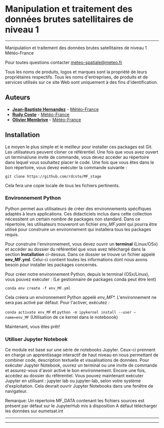 # Manipulation et traitement des données brutes satellitaires de niveau 1


<hr>


Manipulation et traitement des données brutes satellitaires de niveau 1
Météo-France

Pour toutes questions contacter meteo-spatiale@meteo.fr

Tous les noms de produits, logos et marques sont la propriété de leurs propriétaires respectifs.
Tous les noms d'entreprises, de produits et de services utilisés sur ce site Web sont uniquement à des fins d'identification.

## Auteurs

* [**Jean-Baptiste Hernandez**](mailto://jean-baptiste.hernandez@meteo.fr) - [Météo-France](https://meteofrance.com/)
* [**Rudy Coste**](mailto://rudy.coste@meteo.fr) - [Météo-France](https://meteofrance.com/)
* [**Olivier Membrive**](mailto://osi-saf.manager@meteo.fr) - [Météo-France](https://meteofrance.com/)


## Installation

Le moyen le plus simple et le meilleur pour installer ces packages est Git. Les utilisateurs peuvent cloner ce référentiel.
Une fois que vous avez ouvert un terminal/une invite de commande, vous devez accéder au répertoire dans lequel vous souhaitez placer le code. 
Une fois que vous êtes dans le bon répertoire, vous devez exécuter la commande suivante :

`git clone https://github.com/rdcste/MF_stage`

Cela fera une copie locale de tous les fichiers pertinents.



### Environnement Python

Python permet aux utilisateurs de créer des environnements spécifiques adaptés à leurs applications.
Ces didacticiels inclus dans cette collection nécessitent un certain nombre de packages non standard. Dans ce répertoire, les utilisateurs trouveront un fichier *env_MF.yaml* qui pourra être utilisé pour
construire un environnement qui installera tous les packages requis.

Pour construire l'environnement, vous devez ouvrir un **terminal** (Linux/OSx) et accéder au dossier du référentiel que vous avez téléchargé dans la section **Installation** ci-dessus. Dans ce dossier se trouve un fichier appelé **env_MF.yml**. Celui-ci contient toutes les informations dont nous avons besoin pour installer les packages concernés.

Pour créer notre environnement Python, depuis le terminal (OSx/Linux), vous pouvez exécuter :
(Le gestionnaire de packages conda peut être lent)

`conda env create -f env_MF.yml `

Cela créera un environnement Python appelé *env_MF**. L'environnement ne sera pas activé par défaut. Pour l'activer, exécutez :

`conda activate env_MF`
et
`python -m ipykernel install --user –name=env_MF` (Utilisation de ce kernel dans le noteboook)

Maintenant, vous êtes prêt!

### Utiliser Jupyter Notebook

Ce module est basé sur une série de notebooks Jupyter. Ceux-ci prennent en charge un apprentissage interactif de haut niveau en nous permettant de combiner code, description textuelle et visualisations de données.
Pour exécuter Jupyter Notebook, ouvrez un terminal ou une invite de commande et assurez-vous d'avoir activé le bon environnement. Encore une fois, accédez au dossier du référentiel. Vous pouvez maintenant exécuter Jupyter en utilisant :
jupyter lab ou jupyter-lab, selon votre système d'exploitation.
Cela devrait ouvrir Jupyter Notebooks dans une fenêtre de navigateur.

Remarque:
Un répertoire MF_DATA contenant les fichiers sources est présent par défaut sur le JupyterHub mis à disposition
A défaut télécharger les données sur eumetsat.int

<hr>
<hr>
